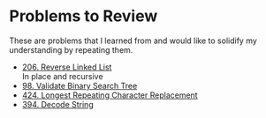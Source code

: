 # Problems to Review

These are problems that I learned from and would like to solidify my understanding by repeating them.

* [206. Reverse Linked List](https://leetcode.com/problems/reverse-linked-list) \
In place and recursive
* [98. Validate Binary Search Tree](https://leetcode.com/problems/validate-binary-search-tree/description)
* [424. Longest Repeating Character Replacement](https://leetcode.com/problems/longest-repeating-character-replacement/description/)
* [394. Decode String](https://leetcode.com/problems/decode-string/description)
